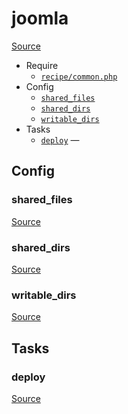 <!-- DO NOT EDIT THIS FILE! -->
<!-- Instead edit recipe/joomla.php -->
<!-- Then run bin/docgen -->

# joomla

[Source](/recipe/joomla.php)



* Require
  * [`recipe/common.php`](/docs/recipe/common.md)
* Config
  * [`shared_files`](#shared_files)
  * [`shared_dirs`](#shared_dirs)
  * [`writable_dirs`](#writable_dirs)
* Tasks
  * [`deploy`](#deploy) — 

## Config
### shared_files
[Source](/recipe/joomla.php#L8)



### shared_dirs
[Source](/recipe/joomla.php#L9)



### writable_dirs
[Source](/recipe/joomla.php#L10)




## Tasks
### deploy
[Source](/recipe/joomla.php#L12)



